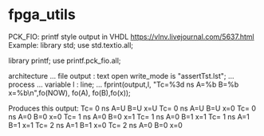 # fpga_utils

PCK_FIO: printf style output in VHDL
https://vlnv.livejournal.com/5637.html
Example:
library std;
use std.textio.all;

library printf;
use printf.pck_fio.all;

architecture ...
file output : text open write_mode is "assertTst.lst";
...
process ...
variable l : line;
...
fprint(output,l, "Tc=%3d ns A=%b B=%b x=%b\n",fo(NOW), fo(A), fo(B),fo(x)); 

Produces this output:
Tc=  0 ns A=U B=U x=U
Tc=  0 ns A=U B=U x=0
Tc=  0 ns A=0 B=0 x=0
Tc=  1 ns A=0 B=0 x=1
Tc=  1 ns A=0 B=1 x=1
Tc=  1 ns A=1 B=1 x=1
Tc=  2 ns A=1 B=1 x=0
Tc=  2 ns A=0 B=0 x=0

